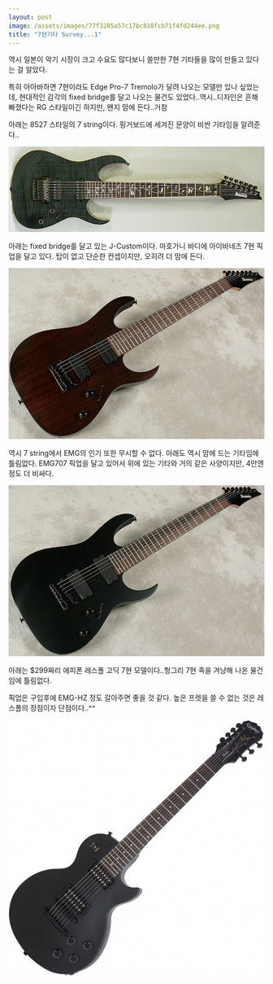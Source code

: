 ```yaml
---
layout: post
image: /assets/images/77f3285a57c17bc818fcb71f4fd244ee.png
title: "7현기타 Survey...1"
---
```


역시 일본이 악기 시장이 크고 수요도 많다보니 쓸만한 7현 기타들을 많이 만들고 있다는 걸 알았다.

특히 아아바하면 7현이라도 Edge Pro-7 Tremolo가 달려 나오는 모델만 있나 싶었는데, 현대적인 감각의 fixed bridge를 달고 나오는 물건도 있었다..역시..디자인은 흔해빠졌다는 RG 스타일이긴 하지만, 왠지 맘에 든다..거참

아래는 8527 스타일의 7 string이다. 핑거보드에 세겨진 문양이 비싼 기타임을 알려준다..


![image](/assets/images/77f3285a57c17bc818fcb71f4fd244ee.png)





아래는 fixed bridge를 달고 있는 J-Custom이다. 마호가니 바디에 아이바네즈 7현 픽업을 달고 있다. 탑이 없고 단순한 컨셉이지만, 오히려 더 맘에 든다.

![image](/assets/images/7acef67376ec0d7c9c44e17eac122898.png)


역시 7 string에서 EMG의 인기 또한 무시할 수 없다. 아래도 역시 맘에 드는 기타임에 틀림없다. EMG707 픽업을 달고 있어서 위에 있는 기타와 거의 같은 사양이지만, 4만엔 정도 더 비싸다.


![image](/assets/images/621031de795b4fd691d076704c75054d.png)

아래는 $299짜리 에피폰 레스폴 고딕 7현 모델이다..헝그리 7현 족을 겨냥해 나온 물건임에 틀림없다.

픽업은 구입후에 EMG-HZ 정도 갈아주면 좋을 것 같다. 높은 프렛을 쓸 수 없는 것은 레스폴의 장점이자 단점이다..^^

![image](/assets/images/30a4ba4f0f5296d255ef1ff16d20fc71.png)


